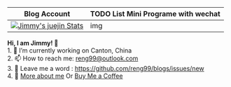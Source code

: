|Blog Account|TODO List Mini Programe with wechat|
|----------------------------------------------------------------------|----------------------------------------------------------------------|
| <a href="https://juejin.cn/user/1996368846261294" target="_blank"><img src="https://stats.justsong.cn/api/juejin/?id=1996368846261294&theme=dark" alt="Jimmy's juejin Stats"  /></a> | img|

<!-- |Mini Program for Discount|Public Account aim at Frontend|Make Friend with Me by Wechat|
|-------------------------|------------------------------|-----------------------------|
|<p align="center"><img src="./qr.jpg" width="258px" height="258px"/></p>|<p align="center"><img src="./public_qr.jpg" width="258px" height="258px"/></p>|<p align="center"><img src="./wechat_account.jpeg" width="258px" height="258px"/></p>| -->

<!-- <p align="center"> 
  Visitor count<br>
  <img src="https://profile-counter.glitch.me/reng99/count.svg" />
</p> -->

__Hi, I am Jimmy!  👋__ <br/>1. 🔭 I’m currently working on Canton, China<br/>2. 📫 How to reach me: reng99@outlook.com<br/>3. 💬 Leave me a word : https://github.com/reng99/blogs/issues/new<br/>4. 👤 [More about me](https://mp.weixin.qq.com/s/fyxGaMJmwm7Dc0nSrBiTww) Or [Buy Me a Coffee](https://www.buymeacoffee.com/jimmypang)

<!-- <p align="center">Click <a href="https://mp.weixin.qq.com/s/fyxGaMJmwm7Dc0nSrBiTww">More about me</a>&nbsp;Or <a href="https://www.buymeacoffee.com/jimmypang">Buy Me a Coffee</a></p> -->
